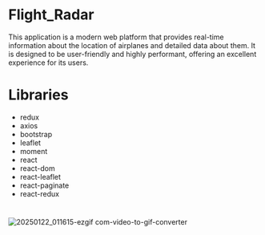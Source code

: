 # Flight_Radar
This application is a modern web platform that provides real-time information about the location of airplanes and detailed data about them. It is designed to be user-friendly and highly performant, offering an excellent experience for its users.
 
 # Libraries
- redux
- axios
- bootstrap
- leaflet
- moment
- react
- react-dom
- react-leaflet
- react-paginate
- react-redux

  
#
![20250122_011615-ezgif com-video-to-gif-converter](https://github.com/user-attachments/assets/09bc7233-6f06-4a4c-a06e-ed2ece22b2e8)
